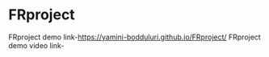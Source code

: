 # FRproject
FRproject demo link-https://yamini-bodduluri.github.io/FRproject/
FRproject demo video link-
